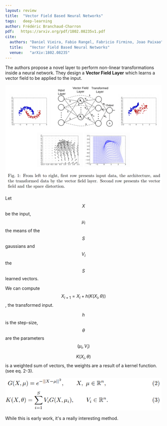 ```yaml
---
layout: review
title:  "Vector Field Based Neural Networks"
tags:   deep-learning
author: Frédéric Branchaud-Charron
pdf:   https://arxiv.org/pdf/1802.08235v1.pdf
cite:
  authors: "Daniel Vieira, Fabio Rangel, Fabricio Firmino, Joao Paixao"
  title:   "Vector Field Based Neural Networks"
  venue:   "arXiv:1802.08235"
---
```


The authors propose a novel layer to perform non-linear transformations inside a neural network. They design a **Vector Field Layer** which learns a vector field to be applied to the input.

![](/article/images/vectorfield/fig1.png)

Let $$X$$ be the input, $$\mu_{i}$$ the means of the $$S$$ gaussians and $$V_{i}$$ the $$S$$ learned vectors.

We can compute $$X_{i+1} = X_{i} + h(K(X_{i}, \theta))$$, the transformed input.

$$h$$ is the step-size, $$\theta$$ are the parameters $$(\mu_{i}, V_{i})$$

$$K(X_{i}, \theta)$$ is a weighted sum of vectors, the weights are a result of a kernel function. (see eq. 2-3).

![](/article/images/vectorfield/eq23.png)

While this is early work, it's a really interesting method.
